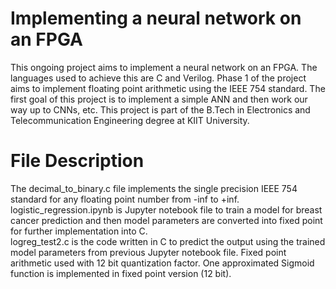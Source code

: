 # Implementing a neural network on an FPGA
This ongoing project aims to implement a neural network on an FPGA. The languages used to achieve this are C and Verilog. Phase 1 of the project aims to implement floating point arithmetic using the IEEE 754 standard. The first goal of this project is to implement a simple ANN and then work our way up to CNNs, etc. This project is part of the B.Tech in Electronics and Telecommunication Engineering degree at KIIT University.

# File Description
The decimal_to_binary.c file implements the single precision IEEE 754 standard for any floating point number from -inf to +inf.<br />
logistic_regression.ipynb is Jupyter notebook file to train a model for breast cancer prediction and then model parameters are converted into fixed point for further implementation into C.<br />
logreg_test2.c is the code written in C to predict the output using the trained model parameters from previous Jupyter notebook file. Fixed point arithmetic used with 12 bit quantization factor. One approximated Sigmoid function is implemented in fixed point version (12 bit).<br />

